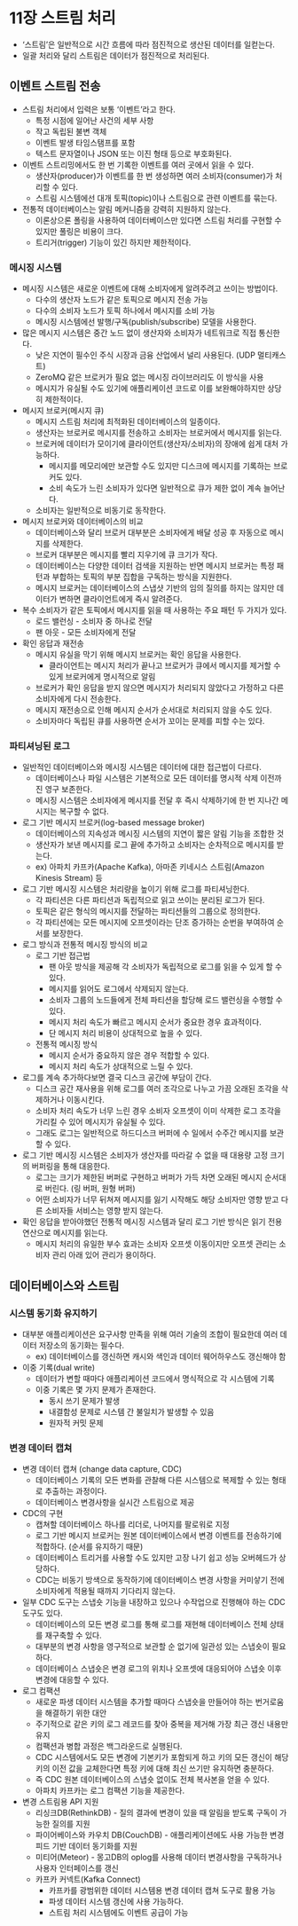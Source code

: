 # 11장 스트림 처리
- ‘스트림’은 일반적으로 시간 흐름에 따라 점진적으로 생산된 데이터를 일컫는다.
- 일괄 처리와 달리 스트림은 데이터가 점진적으로 처리된다.

## 이벤트 스트림 전송

- 스트림 처리에서 입력은 보통 ‘이벤트’라고 한다.
    - 특정 시점에 일어난 사건의 세부 사항
    - 작고 독립된 불변 객체
    - 이벤트 발생 타임스탬프를 포함
    - 텍스트 문자열이나 JSON 또는 이진 형태 등으로 부호화된다.
- 이벤트 스트리밍에서도 한 번 기록한 이벤트를 여러 곳에서 읽을 수 있다.
    - 생산자(producer)가 이벤트를 한 번 생성하면 여러 소비자(consumer)가 처리할 수 있다.
    - 스트림 시스템에선 대개 토픽(topic)이나 스트림으로 관련 이벤트를 묶는다.
- 전통적 데이터베이스는 알림 메커니즘을 강력히 지원하지 않는다.
    - 이론상으론 폴링을 사용하여 데이터베이스만 있다면 스트림 처리를 구현할 수 있지만 풀링은 비용이 크다.
    - 트리거(trigger) 기능이 있긴 하지만 제한적이다.

### 메시징 시스템

- 메시징 시스템은 새로운 이벤트에 대해 소비자에게 알려주려고 쓰이는 방법이다.
    - 다수의 생산자 노드가 같은 토픽으로 메시지 전송 가능
    - 다수의 소비자 노드가 토픽 하나에서 메시지를 소비 가능
    - 메시징 시스템에선 발행/구독(publish/subscribe) 모델을 사용한다.
- 많은 메시지 시스템은 중간 노드 없이 생산자와 소비자가 네트워크로 직접 통신한다.
    - 낮은 지연이 필수인 주식 시장과 금융 산업에서 널리 사용된다. (UDP 멀티캐스트)
    - ZeroMQ 같은 브로커가 필요 없는 메시징 라이브러리도 이 방식을 사용
    - 메시지가 유실될 수도 있기에 애플리케이션 코드로 이를 보완해야하지만 상당히 제한적이다.
- 메시지 브로커(메시지 큐)
    - 메시지 스트림 처리에 최적화된 데이터베이스의 일종이다.
    - 생산자는 브로커로 메시지를 전송하고 소비자는 브로커에서 메시지를 읽는다.
    - 브로커에 데이터가 모이기에 클라이언트(생산자/소비자)의 장애에 쉽게 대처 가능하다.
        - 메시지를 메모리에만 보관할 수도 있지만 디스크에 메시지를 기록하는 브로커도 있다.
        - 소비 속도가 느린 소비자가 있다면 일반적으로 큐가 제한 없이 계속 늘어난다.
    - 소비자는 일반적으로 비동기로 동작한다.
- 메시지 브로커와 데이터베이스의 비교
    - 데이터베이스와 달리 브로커 대부분은 소비자에게 배달 성공 후 자동으로 메시지를 삭제한다.
    - 브로커 대부분은 메시지를 빨리 지우기에 큐 크기가 작다.
    - 데이터베이스는 다양한 데이터 검색을 지원하는 반면 메시지 브로커는 특정 패턴과 부합하는 토픽의 부분 집합을 구독하는 방식을 지원한다.
    - 메시지 브로커는 데이터베이스의 스냅샷 기반의 임의 질의를 하지는 않지만 데이터가 변하면 클라이언트에게 즉시 알려준다.
- 복수 소비자가 같은 토픽에서 메시지를 읽을 때 사용하는 주요 패턴 두 가지가 있다.
    - 로드 밸런싱 - 소비자 중 하나로 전달
    - 팬 아웃 - 모든 소비자에게 전달
- 확인 응답과 재전송
    - 메시지 유실을 막기 위해 메시지 브로커는 확인 응답을 사용한다.
        - 클라이언트는 메시지 처리가 끝나고 브로커가 큐에서 메시지를 제거할 수 있게 브로커에게 명시적으로 알림
    - 브로커가 확인 응답을 받지 않으면 메시지가 처리되지 않았다고 가정하고 다른 소비자에게 다시 전송한다.
    - 메시지 재전송으로 인해 메시지 순서가 순서대로 처리되지 않을 수도 있다.
    - 소비자마다 독립된 큐를 사용하면 순서가 꼬이는 문제를 피할 수는 있다.
### 파티셔닝된 로그

- 일반적인 데이터베이스와 메시징 시스템은 데이터에 대한 접근법이 다르다.
  - 데이터베이스나 파일 시스템은 기본적으로 모든 데이터를 명시적 삭제 이전까진 영구 보존한다.
  - 메시징 시스템은 소비자에게 메시지를 전달 후 즉시 삭제하기에 한 번 지나간 메시지는 복구할 수 없다.
- 로그 기반 메시지 브로커(log-based message broker)
  - 데이터베이스의 지속성과 메시징 시스템의 지연이 짧은 알림 기능을 조합한 것
  - 생산자가 보낸 메시지를 로그 끝에 추가하고 소비자는 순차적으로 메시지를 받는다.
  - ex) 아파치 카프카(Apache Kafka), 아마존 키네시스 스트림(Amazon Kinesis Stream) 등
- 로그 기반 메시징 시스템은 처리량을 높이기 위해 로그를 파티셔닝한다.
  - 각 파티션은 다른 파티션과 독립적으로 읽고 쓰이는 분리된 로그가 된다.
  - 토픽은 같은 형식의 메시지를 전달하는 파티션들의 그룹으로 정의한다.
  - 각 파티션에는 모든 메시지에 오프셋이라는 단조 증가하는 순번을 부여하여 순서를 보장한다.
- 로그 방식과 전통적 메시징 방식의 비교
  - 로그 기반 접근법
    - 팬 아웃 방식을 제공해 각 소비자가 독립적으로 로그를 읽을 수 있게 할 수 있다.
    - 메시지를 읽어도 로그에서 삭제되지 않는다.
    - 소비자 그룹의 노드들에게 전체 파티션을 할당해 로드 밸런싱을 수행할 수 있다.
    - 메시지 처리 속도가 빠르고 메시지 순서가 중요한 경우 효과적이다.
    - 단 메시지 처리 비용이 상대적으로 높을 수 있다.
  - 전통적 메시징 방식
    - 메시지 순서가 중요하지 않은 경우 적합할 수 있다.
    - 메시지 처리 속도가 상대적으로 느릴 수 있다.
- 로그를 계속 추가하다보면 결국 디스크 공간에 부담이 간다.
  - 디스크 공간 재사용을 위해 로그를 여러 조각으로 나누고 가끔 오래된 조각을 삭제하거나 이동시킨다.
  - 소비자 처리 속도가 너무 느린 경우 소비자 오프셋이 이미 삭제한 로그 조각을 가리킬 수 있어 메시지가 유실될 수 있다.
  - 그래도 로그는 일반적으로 하드디스크 버퍼에 수 일에서 수주간 메시지를 보관할 수 있다.
- 로그 기반 메시징 시스템은 소비자가 생산자를 따라갈 수 없을 때 대용량 고정 크기의 버퍼링을 통해 대응한다.
  - 로그는 크기가 제한된 버퍼로 구현하고 버퍼가 가득 차면 오래된 메시지 순서대로 버린다. (링 버퍼, 원형 버퍼)
  - 어떤 소비자가 너무 뒤쳐져 메시지를 잃기 시작해도 해당 소비자만 영향 받고 다른 소비자들 서비스는 영향 받지 않는다.
- 확인 응답을 받아야했던 전통적 메시징 시스템과 달리 로그 기반 방식은 읽기 전용 연산으로 메시지를 읽는다.
  - 메시지 처리의 유일한 부수 효과는 소비자 오프셋 이동이지만 오프셋 관리는 소비자 관리 아래 있어 관리가 용이하다.

## 데이터베이스와 스트림

### 시스템 동기화 유지하기

- 대부분 애플리케이션은 요구사항 만족을 위해  여러 기술의 조합이 필요한데 여러 데이터 저장소의 동기화는 필수다.
  - ex) 데이터베이스를 갱신하면 캐시와 색인과 데이터 웨어하우스도 갱신해야 함
- 이중 기록(dual write)
  - 데이터가 변할 때마다 애플리케이션 코드에서 명식적으로 각 시스템에 기록
  - 이중 기록은 몇 가지 문제가 존재한다.
    - 동시 쓰기 문제가 발생
    - 내결함성 문제로 시스템 간 불일치가 발생할 수 있음
    - 원자적 커밋 문제

### 변경 데이터 캡쳐

- 변경 데이터 캡쳐 (change data capture, CDC)
  - 데이터베이스 기록의 모든 변화를 관찰해 다른 시스템으로 복제할 수 있는 형태로 추출하는 과정이다.
  - 데이터베이스 변경사항을 실시간 스트림으로 제공
- CDC의 구현
  - 캡쳐할 데이터베이스 하나를 리더로, 나머지를 팔로워로 지정
  - 로그 기반 메시지 브로커는 원본 데이터베이스에서 변경 이벤트를 전송하기에 적합하다. (순서를 유지하기 때문)
  - 데이터베이스 트리거를 사용할 수도 있지만 고장 나기 쉽고 성능 오버헤드가 상당하다.
  - CDC는 비동기 방색으로 동작하기에 데이터베이스 변경 사항을 커미샇기 전에 소비자에게 적용될 때까지 기다리지 않는다.
- 일부 CDC 도구는 스냅숏 기능을 내장하고 있으나 수작업으로 진행해야 하는 CDC 도구도 있다.
  - 데이터베이스의 모든 변경 로그를 통해 로그를 재현해 데이터베이스 전체 상태를 재구축할 수 있다.
  - 대부분의 변경 사항을 영구적으로 보관할 순 없기에 일관성 있는 스냅숏이 필요하다.
  - 데이터베이스 스냅숏은 변경 로그의 위치나 오프셋에 대응되어야 스냅숏 이후 변경에 대응할 수 있다.
- 로그 컴팩션
  - 새로운 파생 데이터 시스템을 추가할 때마다 스냅숏을 만들어야 하는 번거로움을 해결하기 위한 대안
  - 주기적으로 같은 키의 로그 레코드를 찾아 중복을 제거해 가장 최근 갱신 내용만 유지
  - 컴팩션과 병합 과정은 백그라운드로 실행된다.
  - CDC 시스템에서도 모든 변경에 기본키가 포함되게 하고 키의 모든 갱신이 해당 키의 이전 값을 교체한다면 특정 키에 대해 최신 쓰기만 유지하면 충분하다.
  - 즉 CDC 원본 데이터베이스의 스냅숏 없이도 전체 복사본을 얻을 수 있다.
  - 아파치 카프카는 로그 컴팩션 기능을 제공한다.
- 변경 스트림용 API 지원
  - 리싱크DB(RethinkDB) - 질의 결과에 변경이 있을 때 알림을 받도록 구독이 가능한 질의를 지원
  - 파이어베이스와 카우치 DB(CouchDB) - 애플리케이션에도 사용 가능한 변경 피드 기반 데이터 동기화를 지원
  - 미티어(Meteor) - 몽고DB의 oplog를 사용해 데이터 변경사항을 구독하거나 사용자 인터페이스를 갱신
  - 카프카 커넥트(Kafka Connect)
    - 카프카를 광범위한 데이터 시스템용 변경 데이터 캡쳐 도구로 활용 가능
    - 파생 데이터 시스템 갱신에 사용 가능하다.
    - 스트림 처리 시스템에도 이벤트 공급이 가능
